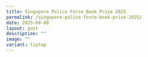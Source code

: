 ```yaml
---
title: Singapore Police Force Book Prize 2025
permalink: /singapore-police-force-book-prize-2025/
date: 2025-08-08
layout: post
description: ""
image: ""
variant: tiptap
---
```

